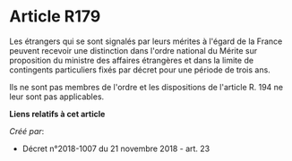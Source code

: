 # Article R179

Les étrangers qui se sont signalés par leurs mérites à l'égard de la France peuvent recevoir une distinction dans l'ordre
national du Mérite sur proposition du ministre des affaires étrangères et dans la limite de contingents particuliers fixés
par décret pour une période de trois ans.

Ils ne sont pas membres de l'ordre et les dispositions de l'article R. 194 ne leur sont pas applicables.

**Liens relatifs à cet article**

_Créé par_:

  - Décret n°2018-1007 du 21 novembre 2018 - art. 23
